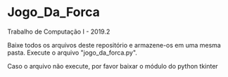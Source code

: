 # Jogo_Da_Forca
Trabalho de Computação I - 2019.2

Baixe todos os arquivos deste repositório e armazene-os em uma mesma pasta.
Execute o arquivo "jogo_da_forca.py".

Caso o arquivo não execute, por favor baixar o módulo do python tkinter
